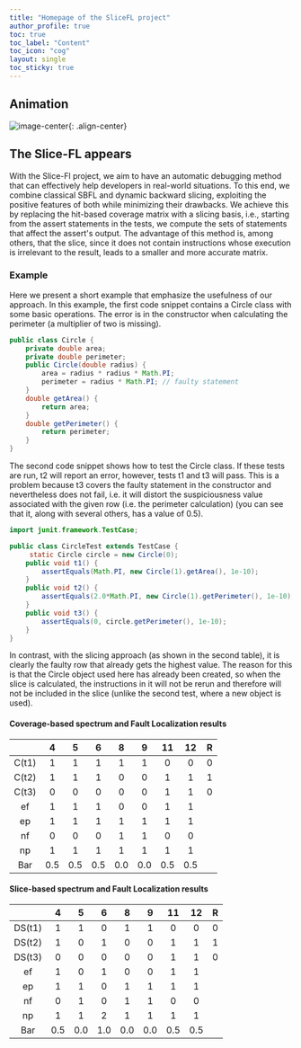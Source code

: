 ```yaml
---
title: "Homepage of the SliceFL project"
author_profile: true
toc: true
toc_label: "Content"
toc_icon: "cog"
layout: single
toc_sticky: true
---
```


## Animation

![image-center](/assets/images/slice_gif_anim.gif){: .align-center}


## The Slice-FL appears

With the Slice-Fl project, we aim to have an automatic debugging method that can effectively help developers in real-world situations. To this end, we combine classical SBFL and dynamic backward slicing, exploiting the positive features of both while minimizing their drawbacks. We achieve this by replacing the hit-based coverage matrix with a slicing basis, i.e., starting from the assert statements in the tests, we compute the sets of statements that affect the assert's output. The advantage of this method is, among others, that the slice, since it does not contain instructions whose execution is irrelevant to the result, leads to a smaller and more accurate matrix.

### Example

Here we present a short example that emphasize the usefulness of our approach.
In this example, the first code snippet contains a Circle class with some basic operations. The error is in the constructor when calculating the perimeter (a multiplier of two is missing). 
```java
public class Circle {
    private double area;
    private double perimeter;
    public Circle(double radius) {
        area = radius * radius * Math.PI;
        perimeter = radius * Math.PI; // faulty statement
    }
    double getArea() {
        return area;
    }
    double getPerimeter() {
        return perimeter;
    }
}
```
The second code snippet shows how to test the Circle class. If these tests are run, t2 will report an error, however, tests t1 and t3 will pass. This is a problem because t3 covers the faulty statement in the constructor and nevertheless does not fail, i.e. it will distort the suspiciousness value associated with the given row (i.e. the perimeter calculation) (you can see that it, along with several others, has a value of 0.5).

```java
import junit.framework.TestCase;

public class CircleTest extends TestCase {
	 static Circle circle = new Circle(0);
    public void t1() {
        assertEquals(Math.PI, new Circle(1).getArea(), 1e-10);
    }
    public void t2() {
        assertEquals(2.0*Math.PI, new Circle(1).getPerimeter(), 1e-10);
    }
    public void t3() {
        assertEquals(0, circle.getPerimeter(), 1e-10);
    }
}
```

In contrast, with the slicing approach (as shown in the second table), it is clearly the faulty row that already gets the highest value. The reason for this is that the Circle object used here has already been created, so when the slice is calculated, the instructions in it will not be rerun and therefore will not be included in the slice (unlike the second test, where a new object is used).

#### Coverage-based spectrum and Fault Localization results

|       |  4  |  5  |  6  |  8  |  9  |  11 |  12 | R |
|:-----:|:---:|:---:|:---:|:---:|:---:|:---:|:---:|:-:|
| C(t1) |  1  |  1  |  1  |  1  |  1  |  0  |  0  | 0 |
| C(t2) |  1  |  1  |  1  |  0  |  0  |  1  |  1  | 1 |
| C(t3) |  0  |  0  |  0  |  0  |  0  |  1  |  1  | 0 |
| ef    |  1  |  1  |  1  |  0  |  0  |  1  |  1  |   |
| ep    |  1  |  1  |  1  |  1  |  1  |  1  |  1  |   |
| nf    |  0  |  0  |  0  |  1  |  1  |  0  |  0  |   |
| np    |  1  |  1  |  1  |  1  |  1  |  1  |  1  |   |
| Bar   | 0.5 | 0.5 | 0.5 | 0.0 | 0.0 | 0.5 | 0.5 |   |

#### Slice-based spectrum and Fault Localization results

|        |  4  |  5  |  6  |  8  |  9  |  11 |  12 | R |
|:------:|:---:|:---:|:---:|:---:|:---:|:---:|:---:|:-:|
| DS(t1) |  1  |  1  |  0  |  1  |  1  |  0  |  0  | 0 |
| DS(t2) |  1  |  0  |  1  |  0  |  0  |  1  |  1  | 1 |
| DS(t3) |  0  |  0  |  0  |  0  |  0  |  1  |  1  | 0 |
| ef     |  1  |  0  |  1  |  0  |  0  |  1  |  1  |   |
| ep     |  1  |  1  |  0  |  1  |  1  |  1  |  1  |   |
| nf     |  0  |  1  |  0  |  1  |  1  |  0  |  0  |   |
| np     |  1  |  1  |  2  |  1  |  1  |  1  |  1  |   |
| Bar    | 0.5 | 0.0 | 1.0 | 0.0 | 0.0 | 0.5 | 0.5 |   |
